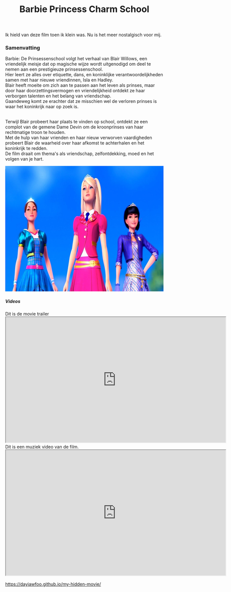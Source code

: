 <!DOCTYPE html>
<html lang="en">
<head>
    <meta charset="UTF-8">
    <meta name="viewport" content="width=device-width, initial-scale=1.0">
    <title>Barbie Princess Charm School</title>

<header><h1>Barbie Princess Charm School</h1></header>
    <p>Ik hield van deze film toen ik klein was. Nu is het meer nostalgisch voor mij.</p>

<section>
        <h3>Samenvatting</h3>
        <p>Barbie: De Prinsessenschool volgt het verhaal van Blair Willows, een vriendelijk meisje dat op magische wijze wordt uitgenodigd om deel te nemen aan een prestigieuze prinsessenschool. 
            <br>Hier leert ze alles over etiquette, dans, en koninklijke verantwoordelijkheden samen met haar nieuwe vriendinnen, Isla en Hadley.
            <br>Blair heeft moeite om zich aan te passen aan het leven als prinses, maar door haar doorzettingsvermogen en vriendelijkheid ontdekt ze haar verborgen talenten en het belang van vriendschap.
            <br>Gaandeweg komt ze erachter dat ze misschien wel de verloren prinses is waar het koninkrijk naar op zoek is.
        </p>
        <p>
            <br>Terwijl Blair probeert haar plaats te vinden op school, ontdekt ze een complot van de gemene Dame Devin om de kroonprinses van haar rechtmatige troon te houden.
            <br>Met de hulp van haar vrienden en haar nieuw verworven vaardigheden probeert Blair de waarheid over haar afkomst te achterhalen en het koninkrijk te redden. 
            <br>De film draait om thema's als vriendschap, zelfontdekking, moed en het volgen van je hart.
        </p>
    </section>

<img src="/img/barbiefoto.jpg" alt="Barbie en vriendinnen" style="width: 700px;height: 400px;"> 

<section>
    <h5>Videos</h5>
    <p>Dit is de movie trailer
        <br><iframe width="700" height="400"
        src="https://www.youtube.com/embed/GztMg3c2EgQ">
        </iframe>
    <br>
        Dit is een muziek video van de film.
        <br> <iframe width="700" height="400"
        src="https://www.youtube.com/embed/2-1lrmGqLz0">
        </iframe> 
    </p>
    </section>
     <footer>    
    <a href="url">https://dayjawfoo.github.io/my-hidden-movie/</a>
    </footer>
</head>
</html>
